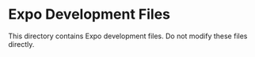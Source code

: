 # Expo Development Files

This directory contains Expo development files. Do not modify these files directly.